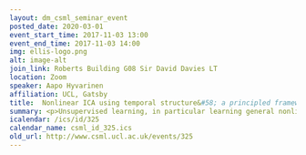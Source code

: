 ```yaml
---
layout: dm_csml_seminar_event
posted_date: 2020-03-01
event_start_time: 2017-11-03 13:00
event_end_time: 2017-11-03 14:00
img: ellis-logo.png
alt: image-alt
join_link: Roberts Building G08 Sir David Davies LT
location: Zoom
speaker: Aapo Hyvarinen
affiliation: UCL, Gatsby
title:  Nonlinear ICA using temporal structure&#58; a principled framework for unsupervised deep learning
summary: <p>Unsupervised learning, in particular learning general nonlinear representations, is one of the deepest problems in machine learning. Estimating latent quantities in a generative model provides a principled framework, and has been successfully used in the linear case, e.g. with independent component analysis (ICA) and sparse coding. However, extending ICA to the nonlinear case has proven to be extremely difficult&#58; A straight-forward extension is unidentifiable, i.e. it is not possible to recover those latent components that actually generated the data. Here, we show that this problem can be solved by using temporal structure. We formulate two generative models in which the data is an arbitrary but invertible nonlinear transformation of time series (components) which are statistically independent of each other. Drawing from the theory of linear ICA, we formulate two distinct classes of temporal structure of the components which enable identification, i.e. recovery of the original independent components. We show that in both cases, the actual learning can be performed by ordinary neural network training where only the input is defined in an unconventional manner, making software implementations trivial. We can rigorously prove that after such training, the units in the last hidden layer will give the original independent components. [With Hiroshi Morioka, published at NIPS2016 and AISTATS2017.]<br/></p>
icalendar: /ics/id/325
calendar_name: csml_id_325.ics
old_url: http://www.csml.ucl.ac.uk/events/325
---
```


